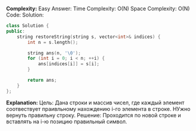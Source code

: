 **Complexity:** Easy
Answer:
	Time Complexity: O(N)
	Space Complexity: O(N)
Code:
Solution:
```cpp
class Solution {
public:
    string restoreString(string s, vector<int>& indices) {
        int n = s.length();

        string ans(n, '\0');
        for (int i = 0; i < n; ++i) {
            ans[indices[i]] = s[i];
        }

        return ans;
    }
};
```
**Explanation:**
	Цель: Дана строки и массив чисел, где каждый элемент соотвествует праивльному нахождению i-го элемента в строке. НУжно вернуть правильну строку.
	Pешение: Проходится по новой строке и вставлять на i-ю позицию правильный символ.